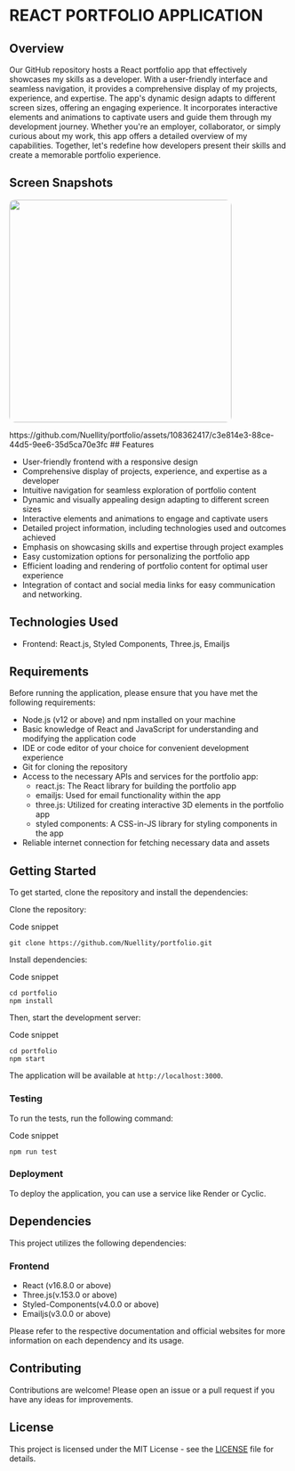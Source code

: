 # REACT PORTFOLIO APPLICATION

## Overview

Our GitHub repository hosts a React portfolio app that effectively showcases my skills as a developer. With a user-friendly interface and seamless navigation, it provides a comprehensive display of my projects, experience, and expertise. The app's dynamic design adapts to different screen sizes, offering an engaging experience. It incorporates interactive elements and animations to captivate users and guide them through my development journey. Whether you're an employer, collaborator, or simply curious about my work, this app offers a detailed overview of my capabilities. Together, let's redefine how developers present their skills and create a memorable portfolio experience.

## Screen Snapshots

<p float="left">
  <img src="https://i.imgur.com/nX0B0tI.jpg" width=400  style="border-radius: 10px;" />
</p>
https://github.com/Nuellity/portfolio/assets/108362417/c3e814e3-88ce-44d5-9ee6-35d5ca70e3fc
## Features

- User-friendly frontend with a responsive design
- Comprehensive display of projects, experience, and expertise as a developer
- Intuitive navigation for seamless exploration of portfolio content
- Dynamic and visually appealing design adapting to different screen sizes
- Interactive elements and animations to engage and captivate users
- Detailed project information, including technologies used and outcomes achieved
- Emphasis on showcasing skills and expertise through project examples
- Easy customization options for personalizing the portfolio app
- Efficient loading and rendering of portfolio content for optimal user experience
- Integration of contact and social media links for easy communication and networking.

## Technologies Used

- Frontend: React.js, Styled Components, Three.js, Emailjs

## Requirements

Before running the application, please ensure that you have met the following requirements:

- Node.js (v12 or above) and npm installed on your machine
- Basic knowledge of React and JavaScript for understanding and modifying the application code
- IDE or code editor of your choice for convenient development experience
- Git for cloning the repository
- Access to the necessary APIs and services for the portfolio app:
  - react.js: The React library for building the portfolio app
  - emailjs: Used for email functionality within the app
  - three.js: Utilized for creating interactive 3D elements in the portfolio app
  - styled components: A CSS-in-JS library for styling components in the app
- Reliable internet connection for fetching necessary data and assets

## Getting Started

To get started, clone the repository and install the dependencies:

Clone the repository:

Code snippet

```
git clone https://github.com/Nuellity/portfolio.git

```

Install dependencies:

Code snippet

```
cd portfolio
npm install

```

Then, start the development server:

Code snippet

```
cd portfolio
npm start

```

The application will be available at `http://localhost:3000`.

### Testing

To run the tests, run the following command:

Code snippet

```
npm run test

```

### Deployment

To deploy the application, you can use a service like Render or Cyclic.

## Dependencies

This project utilizes the following dependencies:

### Frontend

- React (v16.8.0 or above)
- Three.js(v.153.0 or above)
- Styled-Components(v4.0.0 or above)
- Emailjs(v3.0.0 or above)

Please refer to the respective documentation and official websites for more information on each dependency and its usage.

## Contributing

Contributions are welcome! Please open an issue or a pull request if you have any ideas for improvements.

## License

This project is licensed under the MIT License - see the [LICENSE](https://github.com/Nuellity/portfolio/blob/main/LICENSE) file for details.




